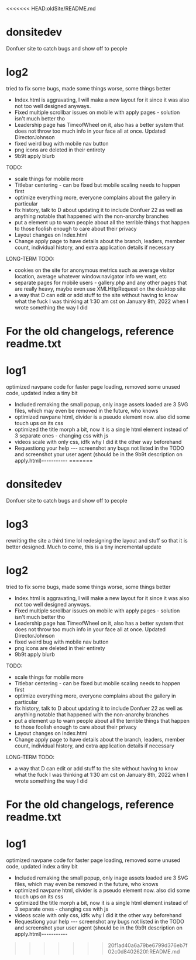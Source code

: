 <<<<<<< HEAD:oldSite/README.md
# donsitedev
Donfuer site to catch bugs and show off to people
# log2
tried to fix some bugs, made some things worse, some things better
- Index.html is aggravating, I will make a new layout for it since it was also not too well designed anyways.
- Fixed multiple scrollbar issues on mobile with apply pages - solution isn't much better tho
- Leadership page has TimeofWheel on it, also has a better system that does not throw too much info in your face all at once. Updated DirectorJohnson
- fixed weird bug with mobile nav button
- png icons are deleted in their entirety
- 9b9t apply blurb


TODO:


- scale things for mobile more
- Titlebar centering - can be fixed but mobile scaling needs to happen first
- optimize everything more, everyone complains about the gallery in particular
- fix history, talk to D about updating it to include Donfuer 22 as well as anything notable that happened with the non-anarchy branches
- put a <nojs> element up to warn people about all the terrible things that happen to those foolish enough to care about their privacy
- Layout changes on Index.html
- Change apply page to have details about the branch, leaders, member count, individual history, and extra application details if necessary
  
LONG-TERM TODO:
  
- cookies on the site for anonymous metrics such as average visitor location, average whatever window.navigator info we want, etc
- separate pages for mobile users - gallery.php and any other pages that are really heavy, maybe even use XMLHttpRequest on the desktop site
- a way that D can edit or add stuff to the site without having to know what the fuck I was thinking at 1:30 am cst on January 8th, 2022 when I wrote something the way I did
# For the old changelogs, reference readme.txt

# log1
optimized navpane code for faster page loading, removed some unused code, updated index a tiny bit
- Included remaking the small popup, only inage assets loaded are 3 SVG files, which may even be removed in the future, who knows
- optimized navpane html, divider is a pseudo element now. also did some touch ups on its css
- optimized the title morph a bit, now it is a single html element instead of 3 separate ones - changing css with js
- videos scale with only css, idfk why I did it the other way beforehand
- Requestiong your help --- screenshot any bugs not listed in the TODO and screenshot your user agent (should be in the 9b9t description on apply.html)-----------
=======
# donsitedev
Donfuer site to catch bugs and show off to people


# log3
rewriting the site a third time lol
redesigning the layout and stuff so that it is better designed. Much to come, this is a tiny incremental update


# log2
tried to fix some bugs, made some things worse, some things better
- Index.html is aggravating, I will make a new layout for it since it was also not too well designed anyways.
- Fixed multiple scrollbar issues on mobile with apply pages - solution isn't much better tho
- Leadership page has TimeofWheel on it, also has a better system that does not throw too much info in your face all at once. Updated DirectorJohnson
- fixed weird bug with mobile nav button
- png icons are deleted in their entirety
- 9b9t apply blurb


TODO:


- scale things for mobile more
- Titlebar centering - can be fixed but mobile scaling needs to happen first
- optimize everything more, everyone complains about the gallery in particular
- fix history, talk to D about updating it to include Donfuer 22 as well as anything notable that happened with the non-anarchy branches
- put a <nojs> element up to warn people about all the terrible things that happen to those foolish enough to care about their privacy
- Layout changes on Index.html
- Change apply page to have details about the branch, leaders, member count, individual history, and extra application details if necessary
  
LONG-TERM TODO:

- a way that D can edit or add stuff to the site without having to know what the fuck I was thinking at 1:30 am cst on January 8th, 2022 when I wrote something the way I did
# For the old changelogs, reference readme.txt

# log1
optimized navpane code for faster page loading, removed some unused code, updated index a tiny bit
- Included remaking the small popup, only inage assets loaded are 3 SVG files, which may even be removed in the future, who knows
- optimized navpane html, divider is a pseudo element now. also did some touch ups on its css
- optimized the title morph a bit, now it is a single html element instead of 3 separate ones - changing css with js
- videos scale with only css, idfk why I did it the other way beforehand
- Requestiong your help --- screenshot any bugs not listed in the TODO and screenshot your user agent (should be in the 9b9t description on apply.html)-----------
>>>>>>> 20f1ad40a6a79be6799d376eb7f02c0d8402620f:README.md
